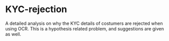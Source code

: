 # KYC-rejection
A detailed analysis on why the KYC details of costumers are rejected when using OCR. This is a hypothesis related problem, and suggestions are given as well.
